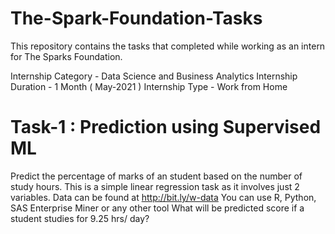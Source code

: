 # The-Spark-Foundation-Tasks
This repository contains the tasks that completed while working as an intern for The Sparks Foundation.

Internship Category - Data Science and Business Analytics
Internship Duration - 1 Month ( May-2021 )
Internship Type - Work from Home

# Task-1 : Prediction using Supervised ML
  Predict the percentage of marks of an student based on the number of study hours.
  This is a simple linear regression task as it involves just 2 variables.
  Data can be found at http://bit.ly/w-data
  You can use R, Python, SAS Enterprise Miner or any other tool
  What will be predicted score if a student studies for 9.25 hrs/ day?
